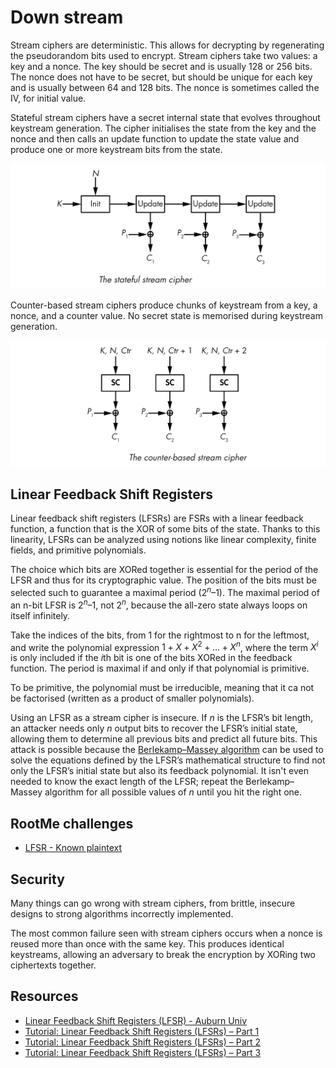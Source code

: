 # Down stream

Stream ciphers are deterministic. This allows for decrypting by regenerating the pseudorandom bits used to encrypt. Stream ciphers take two values: a key and a nonce. The key should be secret and is usually 128 or 256 bits. The nonce does not have to be secret, but should be unique for each key and is usually between 64 and 128 bits. The nonce is sometimes called the IV, for initial value.

Stateful stream ciphers have a secret internal state that evolves throughout keystream generation. The cipher initialises the state from the key and the nonce and then calls an update function to update the state value and produce one or more keystream bits from the state.

![Stateful stream cipher](../../_static/images/stateful-stream.png)

Counter-based stream ciphers produce chunks of keystream from a key, a nonce, and a counter value. No secret state is memorised during keystream generation.

![Counter-based stream cipher](../../_static/images/counter-based-stream.png)

## Linear Feedback Shift Registers

Linear feedback shift registers (LFSRs) are FSRs with a linear feedback function, a function that is the XOR of some bits of the state. Thanks to this linearity, LFSRs can be analyzed using notions like linear complexity, finite fields, and primitive polynomials.

The choice which bits are XORed together is essential for the period of the LFSR and thus for its cryptographic value. The position of the bits must be selected such to guarantee a maximal period ($2^n – 1$). The maximal period of an n-bit LFSR is $2^n – 1$, not $2^n$, because the all-zero state always loops on itself infinitely.

Take the indices of the bits, from 1 for the rightmost to n for the leftmost, and write the polynomial expression $1 + X + X^2 + . . . + X^n$, where the term $X^i$ is only included if the $i$th bit is one of the bits XORed in the feedback function. The period is maximal if and only if that polynomial is primitive. 

To be primitive, the polynomial must be irreducible, meaning that it ca not be factorised (written as a product of smaller polynomials). 

Using an LFSR as a stream cipher is insecure. If $n$ is the LFSR’s bit length, an attacker needs only $n$ output bits to recover the LFSR’s initial state, allowing them to determine all previous bits and predict all future bits. This attack is possible because the [Berlekamp–Massey algorithm](https://berlekamp-massey-algorithm.appspot.com/) can be used to solve the equations defined by the LFSR’s mathematical structure to find not only the LFSR’s initial state but also its feedback polynomial. It isn't even needed to know the exact length of the LFSR; repeat the Berlekamp–Massey algorithm for all possible values of $n$ until you hit the right one.

## RootMe challenges

* [LFSR - Known plaintext](../streams/lfsr.md)

## Security

Many things can go wrong with stream ciphers, from brittle, insecure designs to strong algorithms incorrectly implemented.

The most common failure seen with stream ciphers occurs when a nonce is reused more than once with the same key. This produces identical keystreams, allowing an adversary to break the encryption by XORing two ciphertexts together.

## Resources

* [Linear Feedback Shift Registers (LFSR) - Auburn Univ](https://repository.root-me.org/Cryptographie/EN%20-%20LFSR-based%20Stream%20Ciphers%20-%20Anne%20Canteaut.pdf)
* [Tutorial: Linear Feedback Shift Registers (LFSRs) – Part 1](https://www.edn.com/tutorial-linear-feedback-shift-registers-lfsrs-part-1/)
* [Tutorial: Linear Feedback Shift Registers (LFSRs) – Part 2](https://www.edn.com/tutorial-linear-feedback-shift-registers-lfsrs-part-2/)
* [Tutorial: Linear Feedback Shift Registers (LFSRs) – Part 3](https://www.edn.com/tutorial-linear-feedback-shift-registers-lfsrs-part-3/)